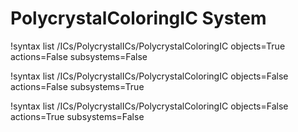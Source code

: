 <!-- MOOSE Documentation Stub: Remove this when content is added. -->

# PolycrystalColoringIC System

!syntax list /ICs/PolycrystalICs/PolycrystalColoringIC objects=True actions=False subsystems=False

!syntax list /ICs/PolycrystalICs/PolycrystalColoringIC objects=False actions=False subsystems=True

!syntax list /ICs/PolycrystalICs/PolycrystalColoringIC objects=False actions=True subsystems=False
